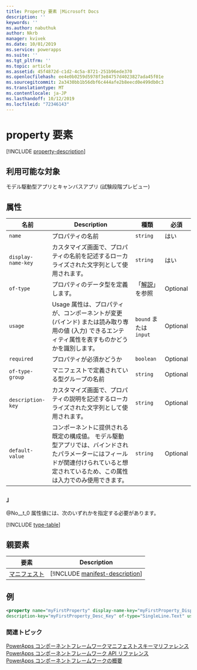 ```yaml
---
title: Property 要素 |Microsoft Docs
description: ''
keywords: ''
ms.author: nabuthuk
author: Nkrb
manager: kvivek
ms.date: 10/01/2019
ms.service: powerapps
ms.suite: ''
ms.tgt_pltfrm: ''
ms.topic: article
ms.assetid: 45f4872d-c1d2-4c5a-8721-251b96ede370
ms.openlocfilehash: ee4e0b0259d5978f3e84757d4023827ada45f01e
ms.sourcegitcommit: 2a3430bb1b56dbf6c444afe2b8eecd0e499db0c3
ms.translationtype: MT
ms.contentlocale: ja-JP
ms.lasthandoff: 10/12/2019
ms.locfileid: "72346143"
---
```

# <a name="property-element"></a>property 要素

[!INCLUDE [property-description](includes/property-description.md)]

## <a name="available-for"></a>利用可能な対象

モデル駆動型アプリとキャンバスアプリ (試験段階プレビュー)

## <a name="attributes"></a>属性

|名前|Description|種類|必須|
|--|--|--|--|
|`name`|プロパティの名前|`string`|はい|
|`display-name-key`|カスタマイズ画面で、プロパティの名前を記述するローカライズされた文字列として使用されます。|`string`|はい|
|`of-type`|プロパティのデータ型を定義します。|「[解説](#remarks)」を参照|Optional|
|`usage`|Usage 属性は、プロパティが、コンポーネントが変更 (バインド) または読み取り専用の値 (入力) できるエンティティ属性を表すものかどうかを識別します。|`bound` または `input`|Optional|
|`required`|プロパティが必須かどうか|`boolean`|Optional|
|`of-type-group`|マニフェストで定義されている型グループの名前|`string`|Optional|
|`description-key`|カスタマイズ画面で、プロパティの説明を記述するローカライズされた文字列として使用されます。|`string`|Optional|
|`default-value`|コンポーネントに提供される既定の構成値。 モデル駆動型アプリでは、バインドされたパラメーターにはフィールドが関連付けられていると想定されているため、この属性は入力でのみ使用できます。|`string`|Optional|

### <a name="remarks"></a>」

@No__t_0 属性値には、次のいずれかを指定する必要があります。

[!INCLUDE [type-table](includes/type-table.md)]

## <a name="parent-elements"></a>親要素

|要素|Description|
|--|--|
|[マニフェスト](manifest.md)|[!INCLUDE [manifest-description](includes/manifest-description.md)]|


## <a name="example"></a>例

```xml
<property name="myFirstProperty" display-name-key="myFirstProperty_Display_Key" 
description-key="myFirstProperty_Desc_Key" of-type="SingleLine.Text" usage="bound" required="true" />
```

### <a name="related-topics"></a>関連トピック

[PowerApps コンポーネントフレームワークマニフェストスキーマリファレンス](index.md)<br/>
[PowerApps コンポーネントフレームワーク API リファレンス](../reference/index.md)<br/>
[PowerApps コンポーネントフレームワークの概要](../overview.md)
